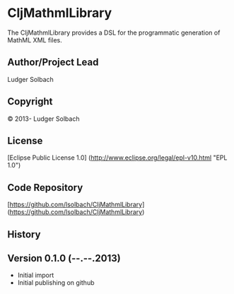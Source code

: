 CljMathmlLibrary
================
The CljMathmlLibrary provides a DSL for the programmatic generation of MathML XML files.

Author/Project Lead
-------------------
Ludger Solbach

Copyright
---------
© 2013- Ludger Solbach

License
-------
[Eclipse Public License 1.0] (http://www.eclipse.org/legal/epl-v10.html "EPL 1.0")

Code Repository
---------------
[https://github.com/lsolbach/CljMathmlLibrary] (https://github.com/lsolbach/CljMathmlLibrary)

History
-------

Version 0.1.0 (--.--.2013)
--------------------------
* Initial import
* Initial publishing on github
